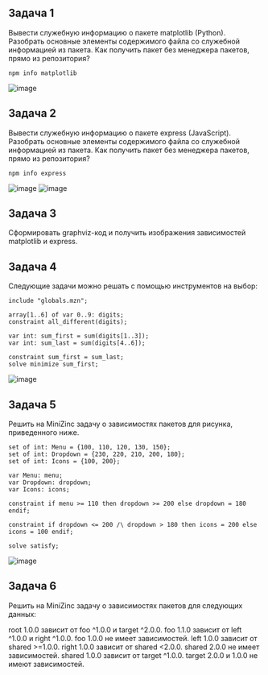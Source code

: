 ## Задача 1
Вывести служебную информацию о пакете matplotlib (Python). Разобрать основные элементы содержимого файла со служебной информацией из пакета. Как получить пакет без менеджера пакетов, прямо из репозитория?

```
npm info matplotlib 
```

![image](https://github.com/user-attachments/assets/62833c57-fa6b-417b-a5e7-acb72c92f317)

## Задача 2
Вывести служебную информацию о пакете express (JavaScript). Разобрать основные элементы содержимого файла со служебной информацией из пакета. Как получить пакет без менеджера пакетов, прямо из репозитория?

```
npm info express
```


![image](https://github.com/user-attachments/assets/a9a53590-83ea-407d-b051-28e79d538415)
![image](https://github.com/user-attachments/assets/db5dc855-94c6-42b8-bfe8-c774a4a4bff0)


## Задача 3
Сформировать graphviz-код и получить изображения зависимостей matplotlib и express.

## Задача 4
Следующие задачи можно решать с помощью инструментов на выбор:
```
include "globals.mzn"; 
 
array[1..6] of var 0..9: digits; 
constraint all_different(digits); 
 
var int: sum_first = sum(digits[1..3]); 
var int: sum_last = sum(digits[4..6]); 
 
constraint sum_first = sum_last; 
solve minimize sum_first;
```
![image](https://github.com/user-attachments/assets/744b4861-36d0-4dac-9ca8-9716808a63fe)

## Задача 5
Решить на MiniZinc задачу о зависимостях пакетов для рисунка, приведенного ниже.
```
set of int: Menu = {100, 110, 120, 130, 150};
set of int: Dropdown = {230, 220, 210, 200, 180};
set of int: Icons = {100, 200};

var Menu: menu;
var Dropdown: dropdown;
var Icons: icons;

constraint if menu >= 110 then dropdown >= 200 else dropdown = 180 endif;

constraint if dropdown <= 200 /\ dropdown > 180 then icons = 200 else icons = 100 endif;

solve satisfy;
```
![image](https://github.com/user-attachments/assets/c46502ec-0729-4343-994b-f34f8f91c21d)


## Задача 6
Решить на MiniZinc задачу о зависимостях пакетов для следующих данных:

root 1.0.0 зависит от foo ^1.0.0 и target ^2.0.0.
foo 1.1.0 зависит от left ^1.0.0 и right ^1.0.0.
foo 1.0.0 не имеет зависимостей.
left 1.0.0 зависит от shared >=1.0.0.
right 1.0.0 зависит от shared <2.0.0.
shared 2.0.0 не имеет зависимостей.
shared 1.0.0 зависит от target ^1.0.0.
target 2.0.0 и 1.0.0 не имеют зависимостей.




